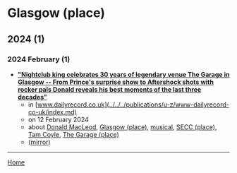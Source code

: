# Glasgow (place)

## 2024 (1)

### 2024 February (1)

 - [**"Nightclub king celebrates 30 years of legendary venue The Garage in Glasgow -- From Prince's surprise show to Aftershock shots with rocker pals Donald reveals his best moments of the last three decades"**](https://www.dailyrecord.co.uk/news/scottish-news/nightclub-king-celebrates-30-years-32103633)
    - in [www.dailyrecord.co.uk](../../../publications/u-z/www-dailyrecord-co-uk/index.md)
    - on 12 February 2024
    - about [Donald MacLeod](../../../topics/donald-macleod/index.md), [Glasgow (place)](../../../topics/place/glasgow/index.md), [musical](../../../topics/musical/index.md), [SECC (place)](../../../topics/place/secc/index.md), [Tam Coyle](../../../topics/tam-coyle/index.md), [The Garage (place)](../../../topics/place/the-garage/index.md)
    - ([mirror](https://web.archive.org/web/*/https://www.dailyrecord.co.uk/news/scottish-news/nightclub-king-celebrates-30-years-32103633))

----

[Home](../index.md)
